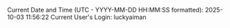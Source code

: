 Current Date and Time (UTC - YYYY-MM-DD HH:MM:SS formatted): 2025-10-03 11:56:22
Current User's Login: luckyaiman
